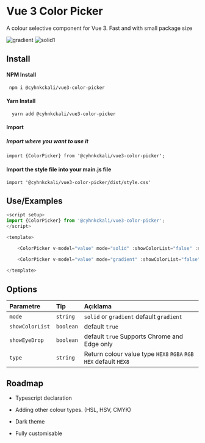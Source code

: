 
# Vue 3 Color Picker

A colour selective component for Vue 3. Fast and with small package size

![gradient](https://github.com/cyhnkckali/vue3-color-picker/assets/93313260/b6404bdc-4fc5-4d79-a9a3-0447fe6e4708)
![solid1](https://github.com/cyhnkckali/vue3-color-picker/assets/93313260/fbb8efce-b4f6-4356-8a30-fc6904404b30)

## Install

#### NPM Install

```
 npm i @cyhnkckali/vue3-color-picker
```

#### Yarn Install

```
  yarn add @cyhnkckali/vue3-color-picker
```

#### Import

##### Import where you want to use it

```
import {ColorPicker} from '@cyhnkckali/vue3-color-picker';
``` 

#### Import the style file into your main.js file

```
import '@cyhnkckali/vue3-color-picker/dist/style.css'
```

## Use/Examples

```javascript
<script setup>
import {ColorPicker} from '@cyhnkckali/vue3-color-picker';
</script>

<template>   

    <ColorPicker v-model="value" mode="solid" :showColorList="false" :showEyeDrop="false" type="RGBA"/>

    <ColorPicker v-model="value" mode="gradient" :showColorList="false" :showEyeDrop="false"/>

</template>
```
## Options

| Parametre | Tip     | Açıklama                |
| :-------- | :------- | :------------------------- |
| `mode` | `string` | `solid` or `gradient` default `gradient`|
| `showColorList` | `boolean` | default `true` |
| `showEyeDrop` | `boolean` | default `true` Supports Chrome and Edge only |
| `type` | `string` | Return colour value type `HEX8` `RGBA` `RGB` `HEX` default `HEX8`  |



## Roadmap

- Typescript declaration

- Adding other colour types. (HSL, HSV, CMYK)

- Dark theme

- Fully customisable
  
